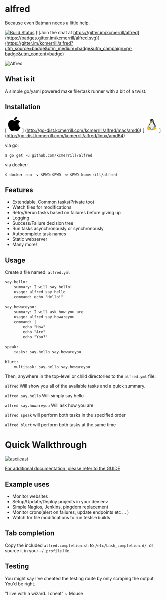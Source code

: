 # alfred
Because even Batman needs a little help.

[![Build Status](https://travis-ci.org/kcmerrill/alfred.svg?branch=master)](https://travis-ci.org/kcmerrill/alfred) [![Join the chat at https://gitter.im/kcmerrill/alfred](https://badges.gitter.im/kcmerrill/alfred.svg)](https://gitter.im/kcmerrill/alfred?utm_source=badge&utm_medium=badge&utm_campaign=pr-badge&utm_content=badge)

![Alfred](https://raw.githubusercontent.com/kcmerrill/alfred/master/assets/alfred.jpg "Alfred")

## What is it
A simple go/yaml powered make file/task runner with a bit of a twist.

## Installation
[![MacOSX](https://raw.githubusercontent.com/kcmerrill/go-dist/master/assets/apple_logo.png "Mac OSX")] (http://go-dist.kcmerrill.com/kcmerrill/alfred/mac/amd6) [![Linux](https://raw.githubusercontent.com/kcmerrill/go-dist/master/assets/linux_logo.png "Linux")] (http://go-dist.kcmerrill.com/kcmerrill/alfred/linux/amd64)

via go:

`$ go get -u github.com/kcmerrill/alfred`

via docker:

`$ docker run -v $PWD:$PWD -w $PWD kcmerrill/alfred`

## Features
- Extendable. Common tasks(Private too)
- Watch files for modifications
- Retry/Rerun tasks based on failures before giving up 
- Logging
- Success/Failure decision tree
- Run tasks asynchronously or synchronously 
- Autocomplete task names
- Static webserver
- Many more! 

## Usage
Create a file named: `alfred.yml`
```
say.hello:
    summary: I will say hello!
    usage: alfred say.hello
    command: echo "Hello!"

say.howareyou:
    summary: I will ask how you are
    usage: alfred say.howareyou
    command: |
        echo "How"
        echo "Are"
        echo "You?"

speak:
    tasks: say.hello say.howareyou

blurt:
    multitask: say.hello say.howareyou
```

Then, anywhere in the top-level or child directories to the `alfred.yml` file:

`alfred` Will show you all of the available tasks and a quick summary.

`alfred say.hello` Will simply say hello

`alfred say.howareyou` Will ask how you are

`alfred speak` will perform both tasks in the specified order

`alfred blurt` will perform both tasks at the same time

# Quick Walkthrough
[![asciicast](https://asciinema.org/a/103711.png)](https://asciinema.org/a/103711)

[For additional documentation, please refer to the GUIDE](GUIDE.md "additional documentation")

## Example uses
* Monitor websites
* Setup/Update/Deploy projects in your dev env
* Simple Nagios, Jenkins, pingdom replacement
* Monitor crons(alert on failures, update endpoints etc ... )
* Watch for file modifications to run tests->builds


## Tab completion

Copy the included `alfred.completion.sh` to `/etc/bash_completion.d/`, or source it in your `~/.profile` file.

## Testing
You might say I've cheated the testing route by only scraping the output. You'd be right.

"I live with a wizard. I cheat" ~ Mouse
